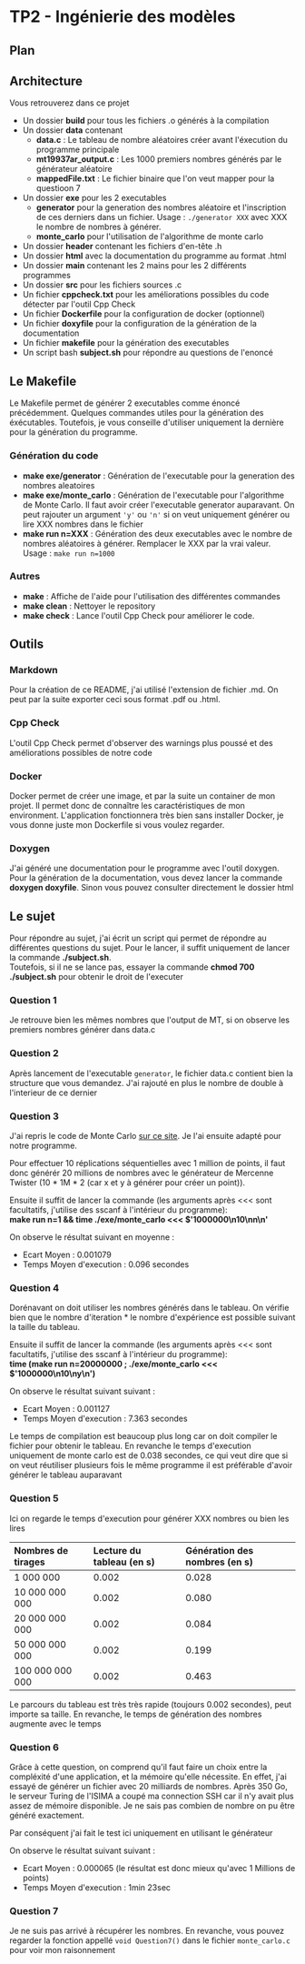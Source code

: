 # TP2 - Ingénierie des modèles

## Plan

## Architecture 

Vous retrouverez dans ce projet 
- Un dossier **build** pour tous les fichiers .o générés à la compilation
- Un dossier **data** contenant 
    - **data.c** : Le tableau de nombre aléatoires créer avant l'éxecution du programme principale
    - **mt19937ar_output.c** : Les 1000 premiers nombres générés par le générateur aléatoire
    - **mappedFile.txt** : Le fichier binaire que l'on veut mapper pour la questioon 7
- Un dossier **exe** pour les 2 executables
    - **generator** pour la generation des nombres aléatoire et l'inscription de ces derniers dans un fichier. Usage : `./generator XXX` avec XXX le nombre de nombres à générer.
    - **monte_carlo** pour l'utilisation de l'algorithme de monte carlo
- Un dossier **header** contenant les fichiers d'en-tête .h
- Un dossier **html** avec la documentation du programme au format .html
- Un dossier **main** contenant les 2 mains pour les 2 différents programmes
- Un dossier **src** pour les fichiers sources .c
- Un fichier **cppcheck.txt** pour les améliorations possibles du code détecter par l'outil Cpp Check
- Un fichier **Dockerfile** pour la configuration de docker (optionnel)
- Un fichier **doxyfile** pour la configuration de la génération de la documentation
- Un fichier **makefile** pour la génération des executables
- Un script bash **subject.sh** pour répondre au questions de l'enoncé


## Le Makefile

Le Makefile permet de générer 2 executables comme énoncé précédemment. Quelques commandes utiles pour la génération des éxécutables. Toutefois, je vous conseille d'utiliser uniquement la dernière pour la génération du programme.

### Génération du code

- **make exe/generator** : Génération de l'executable pour la generation des nombres aleatoires
- **make exe/monte_carlo** : Génération de l'executable pour l'algorithme de Monte Carlo. Il faut avoir créer l'executable generator auparavant. On peut rajouter un argument `'y'` ou `'n'` si on veut uniquement générer ou lire XXX nombres dans le fichier
- **make run n=XXX** : Génération des deux executables avec le nombre de nombres aléatoires à générer. Remplacer le XXX par la vrai valeur. Usage : `make run n=1000`

### Autres

- **make** : Affiche de l'aide pour l'utilisation des différentes commandes
- **make clean** : Nettoyer le repository
- **make check** : Lance l'outil Cpp Check pour améliorer le code.

## Outils 

### Markdown

Pour la création de ce README, j'ai utilisé l'extension de fichier .md. On peut par la suite exporter ceci sous format .pdf ou .html.

### Cpp Check

L'outil Cpp Check permet d'observer des warnings plus poussé et des améliorations possibles de notre code

### Docker

Docker permet de créer une image, et par la suite un container de mon projet. Il permet donc de connaître les caractéristiques de mon environment. L'application fonctionnera très bien sans installer Docker, je vous donne juste mon Dockerfile si vous voulez regarder.

### Doxygen

J'ai généré une documentation pour le programme avec l'outil doxygen. Pour la génération de la documentation, vous devez lancer la commande **doxygen doxyfile**. Sinon vous pouvez consulter directement le dossier html

## Le sujet

Pour répondre au sujet, j'ai écrit un script qui permet de répondre au différentes questions du sujet. Pour le lancer, il suffit uniquement de lancer la commande **./subject.sh**.   
Toutefois, si il ne se lance pas, essayer la commande **chmod 700 ./subject.sh** pour obtenir le droit de l'executer

### Question 1 

Je retrouve bien les mêmes nombres que l'output de MT, si on observe les premiers nombres générer dans data.c

### Question 2 

Après lancement de l'executable `generator`, le fichier data.c contient bien la structure que vous demandez. J'ai rajouté en plus le nombre de double à l'interieur de ce dernier

### Question 3 

J'ai repris le code de Monte Carlo [sur ce site](https://www.dartmouth.edu/~rc/classes/soft_dev/C_simple_ex.html). Je l'ai ensuite adapté pour notre programme.

Pour effectuer 10 réplications séquentielles avec 1 million de points, il faut donc générér 20 millions de nombres avec le générateur de Mercenne Twister (10 * 1M * 2 (car x et y à générer pour créer un point)). 

Ensuite il suffit de lancer la commande (les arguments après <<< sont facultatifs, j'utilise des sscanf à l'intérieur du programme):   
**make run n=1 && time ./exe/monte_carlo <<< $'1000000\n10\nn\n'**

On observe le résultat suivant en moyenne : 
- Ecart Moyen : 0.001079
- Temps Moyen d'execution : 0.096 secondes

### Question 4

Dorénavant on doit utiliser les nombres générés dans le tableau. On vérifie bien que le nombre d'iteration * le nombre d'expérience est possible suivant la taille du tableau.

Ensuite il suffit de lancer la commande (les arguments après <<< sont facultatifs, j'utilise des sscanf à l'intérieur du programme):   
**time (make run n=20000000 ; ./exe/monte_carlo <<< $'1000000\n10\ny\n')**

On observe le résultat suivant suivant : 
- Ecart Moyen : 0.001127
- Temps Moyen d'execution : 7.363 secondes

Le temps de compilation est beaucoup plus long car on doit compiler le fichier pour obtenir le tableau. En revanche le temps d'execution uniquement de monte carlo est de 0.038 secondes, ce qui veut dire que si on veut réutiliser plusieurs fois le même programme il est préférable d'avoir générer le tableau auparavant

### Question 5 

Ici on regarde le temps d'execution pour générer XXX nombres ou bien les lires 

|Nombres de tirages|Lecture du tableau (en s)|Génération des nombres (en s)|
|:-|:-|:-|
|1 000 000|0.002|0.028|
|10 000 000 000|0.002|0.080|
|20 000 000 000|0.002|0.084|
|50 000 000 000|0.002|0.199|
|100 000 000 000|0.002|0.463|

Le parcours du tableau est très très rapide (toujours 0.002 secondes), peut importe sa taille. En revanche, le temps de génération des nombres augmente avec le temps

### Question 6

Grâce à cette question, on comprend qu'il faut faire un choix entre la compléxité d'une application, et la mémoire qu'elle nécessite. En effet, j'ai essayé de générer un fichier avec 20 milliards de nombres. Après 350 Go, le serveur Turing de l'ISIMA a coupé ma connection SSH car il n'y avait plus assez de mémoire disponible. Je ne sais pas combien de nombre on pu être généré exactement.

Par conséquent j'ai fait le test ici uniquement en utilisant le générateur

On observe le résultat suivant suivant : 
- Ecart Moyen : 0.000065 (le résultat est donc mieux qu'avec 1 Millions de points)
- Temps Moyen d'execution : 1min 23sec

### Question 7 

Je ne suis pas arrivé à récupérer les nombres. En revanche, vous pouvez regarder la fonction appellé `void Question7()` dans le fichier `monte_carlo.c` pour voir mon raisonnement
